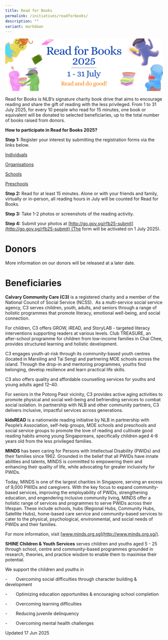 ```yaml
---
title: Read for Books
permalink: /initiatives/readforbooks/
description: ""
variant: markdown
---
```


![read for books 2025](/images/RFB25_website_banner__1200_x_400_px_.png)

Read for Books is NLB’s signature charity book drive that aims to encourage reading and share the gift of reading with the less privileged. From 1 to 31 July 2025, for every 10 people who read for 15 minutes, one book or equivalent will be donated to selected beneficiaries, up to the total number of books raised from donors. 

**How to participate in Read for Books 2025?**

**Step 1:** Register your interest by submitting the registration forms via the links below.

[Individuals](https://go.gov.sg/rfb25-individuals)

[Organisations](https://go.gov.sg/rfb25-organisations)

[Schools](https://go.gov.sg/rfb25-schools)

[Preschools](https://go.gov.sg/rfb25-preschools)

**Step 2:** Read for at least 15 minutes. Alone or with your friends and family, virtually or in-person, all reading hours in July will be counted for Read for Books. 

**Step 3:** Take 1-2 photos or screenshots of the reading activity.  

**Step 4:** Submit your photos at [http://go.gov.sg/rfb25-submit](http://go.gov.sg/rfb25-submit) (The form will be activated on 1 July 2025). 

# **Donors**

More information on our donors will be released at a later date.

# **Beneficiaries**

**Calvary Community Care (C3)** is a registered charity and a member of the National Council of Social Service (NCSS).  As a multi-service social service agency, C3 serves children, youth, adults, and seniors through a range of holistic programmes that promote literacy, emotional well-being, and social connection.

For children, C3 offers GROW, iREAD, and StoryLAB - targeted literacy interventions supporting readers at various levels. Club TREASURE, an after-school programme for children from low-income families in Chai Chee, provides structured learning and holistic development. 

C3 engages youth-at-risk through its community-based youth centres (located in Marsiling and Tai Seng) and partnering MOE schools across the island. Through the drop-in and mentoring programmes, youths find belonging, develop resilience and learn practical life skills. 

C3 also offers quality and affordable counselling services for youths and young adults aged 12–40. 

For seniors in the Potong Pasir vicinity, C3 provides active aging activities to promote physical and social well-being and befriending services to combat social isolation. In partnership with NLB and other community partners, C3 delivers inclusive, impactful services across generations.

**kidsREAD** is a nationwide reading initiative by NLB in partnership with People’s Association, self-help groups, MOE schools and preschools and social service groups to promote the love of reading and cultivate good reading habits among young Singaporeans, specifically children aged 4-8 years old from the less privileged families.

**MINDS** has been caring for Persons with Intellectual Disability (PWIDs) and their families since 1962. Grounded in the belief that all PWIDs have innate abilities and talents, MINDS is committed to empowering them and enhancing their quality of life, while advocating for greater inclusivity for PWIDs. 

Today, MINDS is one of the largest charities in Singapore, serving an excess of 9,000 PWIDs and caregivers. With the key focus to expand community-based services, improving the employability of PWIDs, strengthening education, and engendering inclusive community living, MINDS offer a holistic range of services and programmes to serve PWIDs across their lifespan. These include schools, hubs (Regional Hubs, Community Hubs, Satellite Hubs), home-based care service and community-based services to cater to the physical, psychological, environmental, and social needs of PWIDs and their families. 

For more information, visit [www.minds.org.sg](http://www.minds.org.sg/).

**SHINE Children & Youth Services** serves children and youths aged 5 - 25 through school, centre and community-based programmes grounded in research, theories, and practice wisdom to enable them to maximise their potential.

We support the children and youths in

-       Overcoming social difficulties through character building & development

-       Optimizing education opportunities & encouraging school completion

-       Overcoming learning difficulties

-       Reducing juvenile delinquency

-       Overcoming mental health challenges

Updated 17 Jun 2025